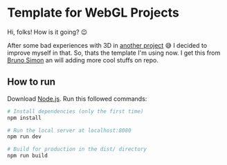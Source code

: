 # Template for WebGL Projects 

Hi, folks! How is it going? 😉

After some bad experiences with 3D in [another project](https://github.com/Vinicius-Rosa/vaporwave-concept) 😅 I decided to improve myself in that. So, thats the template I'm using now. I get this from [Bruno Simon](https://bruno-simon.com/) an will adding more cool stuffs on repo.

## How to run
Download [Node.js](https://nodejs.org/en/download/).
Run this followed commands:

``` bash
# Install dependencies (only the first time)
npm install

# Run the local server at localhost:8080
npm run dev

# Build for production in the dist/ directory
npm run build
```
